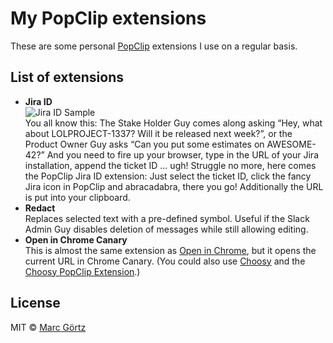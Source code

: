 # My PopClip extensions

These are some personal [PopClip](https://pilotmoon.com/popclip)
extensions I use on a regular basis.

## List of extensions

* **Jira ID**  
  ![Jira ID Sample](https://cdn.rawgit.com/Dreamseer/popclip-extensions/main/jira-id-sample.png)  
  You all know this: The Stake Holder Guy comes along asking “Hey, what about LOLPROJECT-1337? Will it be released next week?”, or the Product Owner Guy asks “Can you put some estimates on AWESOME-42?” And you need to fire up your browser, type in the URL of your Jira installation, append the ticket ID … ugh! Struggle no more, here comes the PopClip Jira ID extension: Just select the ticket ID, click the fancy Jira icon in PopClip and abracadabra, there you go! Additionally the URL is put into your clipboard.
* **Redact**  
  Replaces selected text with a pre-defined symbol. Useful if the Slack Admin Guy disables deletion of messages while still allowing editing.
* **Open in Chrome Canary**  
  This is almost the same extension as [Open in Chrome](https://pilotmoon.com/popclip/extensions//page/OpenInChrome), but it opens the current URL in Chrome Canary. (You could also use [Choosy](https://www.choosyosx.com/) and the [Choosy PopClip Extension](https://github.com/georgebrock/choosy-popclip).)

## License

MIT © [Marc Görtz](https://marcgoertz.de/)
